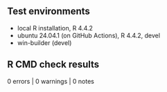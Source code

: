 ## Test environments
* local R installation, R 4.4.2
* ubuntu 24.04.1 (on GitHub Actions), R 4.4.2, devel
* win-builder (devel)

## R CMD check results

0 errors | 0 warnings | 0 notes
